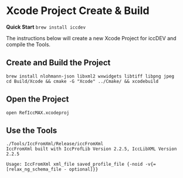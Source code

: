 # Xcode Project Create & Build

**Quick Start** `brew install iccdev`

The instructions below will create a new Xcode Project for iccDEV and compile the Tools.

## Create and Build the Project

```
brew install nlohmann-json libxml2 wxwidgets libtiff libpng jpeg
cd Build/Xcode && cmake -G "Xcode" ../Cmake/ && xcodebuild
```

## Open the Project

`open RefIccMAX.xcodeproj`

## Use the Tools

```
./Tools/IccFromXml/Release/iccFromXml
IccFromXml built with IccProfLib Version 2.2.5, IccLibXML Version 2.2.5

Usage: IccFromXml xml_file saved_profile_file {-noid -v{=[relax_ng_schema_file - optional]}}
```

